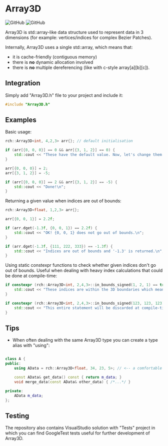 # Array3D

![GitHub](https://img.shields.io/github/license/A9Radeus/Array3D)
![GitHub](https://img.shields.io/badge/language-C%2B%2B17-blue)

Array3D is std::array-like data structure used to represent data in 3 dimensions (for example: vertices/indices for complex Bezier Patches).

Internally, Array3D uses a single std::array, which means that:
* it is cache-friendly (contiguous memory)
* there is **no** dynamic allocation involved 
* there is **no** multiple dereferencing (like with c-style array[a][b][c]).

## Integration

Simply add "Array3D.h" file to your project and include it:
```cpp 
#include "Array3D.h"
```

## Examples

Basic usage:

```cpp
rch::Array3D<int, 4,2,3> arr{}; // default initialisation

if (arr[{0, 0, 0}] == 0 && arr[{3, 1, 2}] == 0) {
    std::cout << "These have the default value. Now, let's change them.\n";
}

arr[{0, 0, 0}] = 2;
arr[{3, 1, 2}] = -5;

if (arr[{0, 0, 0}] == 2 && arr[{3, 1, 2}] == -5) {
    std::cout << "Done!\n";
}
```

Returning a given value when indices are out of bounds:

```cpp
rch::Array3D<float, 1,2,3> arr{};

arr[{0, 0, 1}] = 2.2f;

if (arr.dget(-1.3f, {0, 0, 1}) == 2.2f) {
    std::cout << "OK! {0, 0, 1} does not go out of bounds.\n";
}

if (arr.dget(-1.3f, {111, 222, 333}) == -1.3f) {
    std::cout << "Indices are out of bounds and '-1.3' is returned.\n";
}
```

Using static constexpr functions to check whether given indices don't go out of bounds. Useful when dealing with heavy index calculations that could be done at compile-time:

```cpp
if constexpr (rch::Array3D<int, 2,4,3>::in_bounds_signed(1, 2, 1) == true) {
    std::cout << "These indices are within the 3D boundaries which means the if statement doesn't have to be evaluated at runtime!\n"; 
}

if constexpr (rch::Array3D<int, 2,4,3>::in_bounds_signed(123, 123, 123) == true) {
    std::cout << "This entire statement will be discarded at compile-time!\n"; 
}
```

## Tips

* When often dealing with the same Array3D type you can create a type alias with "using":

```cpp

class A {
public:
    using AData = rch::Array3D<float, 34, 23, 5>; // <-- a comfortable type alias

    const AData& get_data() const { return m_data; }
    void merge_data(const AData& other_data) { /*...*/ }

private:
    AData m_data;
};

```

## Testing

The repository also contains VisualStudio solution with "Tests" project in which you can find GoogleTest tests useful for further development of Array3D. 
